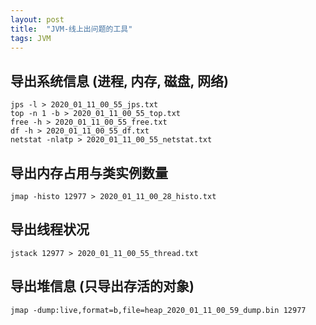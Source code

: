 ```yaml
---
layout: post
title:  "JVM-线上出问题的工具"
tags: JVM
---
```


## 导出系统信息 (进程, 内存, 磁盘, 网络)

    jps -l > 2020_01_11_00_55_jps.txt
    top -n 1 -b > 2020_01_11_00_55_top.txt
    free -h > 2020_01_11_00_55_free.txt
    df -h > 2020_01_11_00_55_df.txt
    netstat -nlatp > 2020_01_11_00_55_netstat.txt
    
## 导出内存占用与类实例数量

    jmap -histo 12977 > 2020_01_11_00_28_histo.txt

##  导出线程状况

    jstack 12977 > 2020_01_11_00_55_thread.txt

## 导出堆信息 (只导出存活的对象)

    jmap -dump:live,format=b,file=heap_2020_01_11_00_59_dump.bin 12977